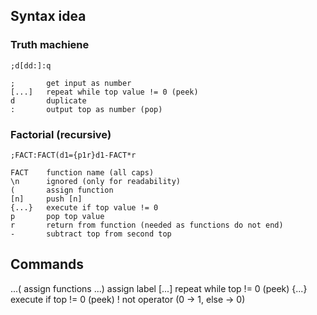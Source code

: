 ## Syntax idea

### Truth machiene

```
;d[dd:]:q

;       get input as number
[...]   repeat while top value != 0 (peek)
d       duplicate
:       output top as number (pop)
```

### Factorial (recursive)

```
;FACT:FACT(d1={p1r}d1-FACT*r

FACT    function name (all caps)
\n      ignored (only for readability)
(       assign function
[n]     push [n]
{...}   execute if top value != 0
p       pop top value
r       return from function (needed as functions do not end)
-       subtract top from second top
```

## Commands

...(    assign functions
...)    assign label
[...]   repeat while top != 0 (peek)
{...}   execute if top != 0 (peek)
!       not operator (0 -> 1, else -> 0)
